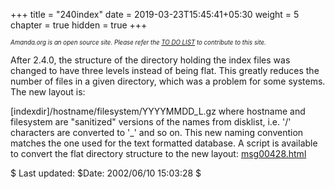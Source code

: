 +++
title = "240index"
date = 2019-03-23T15:45:41+05:30
weight = 5
chapter = true
hidden = true
+++

*<sub><sub>Amanda.org is an open source site. Please refer the [TO DO LIST](/to_do) to contribute to this site.</sub></sub>*


After 2.4.0, the structure of the directory holding the index files was changed to have three levels instead of being flat. This greatly reduces the number of files in a given directory, which was a problem for some systems.
The new layout is:

[indexdir]/hostname/filesystem/YYYYMMDD_L.gz
where hostname and filesystem are "sanitized" versions of the names from disklist, i.e. '/' characters are converted to '_' and so on. This new naming convention matches the one used for the text formatted database.
A script is available to convert the flat directory structure to the new layout: [msg00428.html](../msg00428)

$ Last updated: $Date: 2002/06/10 15:03:28 $